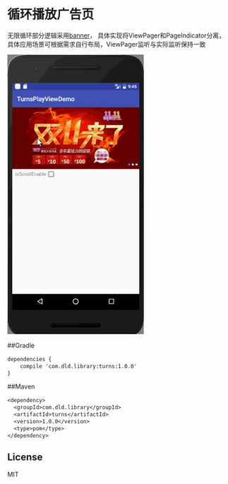 # 循环播放广告页
无限循环部分逻辑采用[banner](https://github.com/youth5201314/banner)，
具体实现将ViewPager和PageIndicator分离，具体应用场景可根据需求自行布局，ViewPager监听与实际监听保持一致

![效果图](https://github.com/danledian/TurnsDemo/blob/master/demo/demo.gif)

##Gradle

    dependencies {
        compile 'com.dld.library:turns:1.0.0'
    }

##Maven

    <dependency>
      <groupId>com.dld.library</groupId>
      <artifactId>turns</artifactId>
      <version>1.0.0</version>
      <type>pom</type>
    </dependency>

## License

MIT

